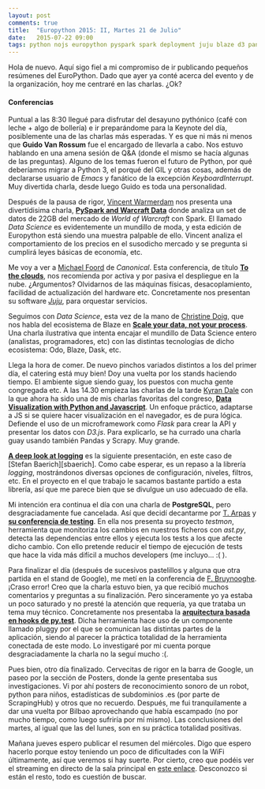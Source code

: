 ```yaml
---
layout: post
comments: true
title:  "Europython 2015: II, Martes 21 de Julio"
date:   2015-07-22 09:00
tags: python nojs europython pyspark spark deployment juju blaze d3 pandas visualization data logging postgresql testmon pytest astpy ast.py py.test coverage.py coverage hook plugin pluggy
---
```


Hola de nuevo. Aquí sigo fiel a mi compromiso de ir publicando pequeños resúmenes del EuroPython. Dado que ayer ya conté acerca del evento y de la organización, hoy me centraré en las charlas. ¿Ok?

#### Conferencias

Puntual a las 8:30 llegué para disfrutar del desayuno pythónico (café con leche + algo de bollería) e ir preparándome para la Keynote del día, posiblemente una de las charlas más esperadas. Y es que ni más ni menos que **Guido Van Rossum** fue el encargado de llevarla a cabo. Nos estuvo hablando en una amena sesión de Q&A (donde el mismo se hacía algunas de las preguntas). Alguno de los temas fueron el futuro de Python, por qué deberíamos migrar a Python 3, el porqué del GIL y otras cosas, además de declararse usuario de *Emacs* y fanático de la excepción *KeyboardInterrupt*. Muy divertida charla, desde luego Guido es toda una personalidad.

Después de la pausa de rigor, [Vincent Warmerdam][vwarmerdam] nos presenta una divertídisima charla, **[PySpark and Warcraft Data][warcraft]** donde analiza un set de datos de 22GB del mercado de *World of Warcraft* con Spark.  El llamado *Data Science* es evidentemente un mundillo de moda, y esta edición de Europython está siendo una muestra palpable de ello. Vincent analiza el comportamiento de los precios en el susodicho mercado y se pregunta si cumplirá leyes básicas de economía, etc.

Me voy a ver a [Michael Foord][mfoord] de *Canonical*. Esta conferencia, de título **[To the clouds][totheclouds]**, nos recomienda por activa y por pasiva el despliegue en la nube. ¿Argumentos? Olvidarnos de las máquinas físicas, desacoplamiento, facilidad de actualización del hardware etc. Concretamente nos presentan su software *[Juju][juju]*, para orquestar servicios.

Seguimos con *Data Science*, esta vez de la mano de [Christine Doig][cdoig], que nos habla del ecosistema de Blaze en **[Scale your data, not your process][blaze]**. Una charla ilustrativa que intenta encajar el mundillo de Data Science entero (analistas, programadores, etc) con las distintas tecnologías de dicho ecosistema: Odo, Blaze, Dask, etc.

Llega la hora de comer. De nuevo pinchos variados distintos a los del primer día, el catering está muy bien! Doy una vuelta por los stands haciendo tiempo. El ambiente sigue siendo guay, los puestos con mucha gente congregada etc. A las 14.30 empieza las charlas de la tarde [Kyran Dale][kdale] con la que ahora ha sido una de mis charlas favoritas del congreso, **[Data Visualization with Python and Javascript][dataviz]**. Un enfoque práctico, adaptarse a JS si se quiere hacer visualización en el navegador, es de pura lógica. Defiende el uso de un microframework como *Flask* para crear la API y presentar los datos con *D3.js*. Para explicarlo, se ha currado una charla guay usando también Pandas y Scrapy. Muy grande.

**[A deep look at logging][logging]** es la siguiente presentación, en este caso de [Stefan Baerich][sbaerich]. Como cabe esperar, es un repaso a la librería *logging*, mostrándonos diversas opciones de configuración, niveles, filtros, etc. En el proyecto en el que trabajo le sacamos bastante partido a esta librería, así que me parece bien que se divulgue un uso adecuado de ella.

Mi intención era continua el día con una charla de **PostgreSQL**, pero desgraciadamente fue cancelada. Así que decidí decantarme por [T. Arpas][tarpas] y **[su conferencia de testing][testmon]**. En ella nos presenta su proyecto *testmon*, herramienta que monitoriza los cambios en nuestros ficheros con *ast.py*, detecta las dependencias entre ellos y ejecuta los tests a los que afecte dicho cambio. Con ello pretende reducir el tiempo de ejecución de tests que hace la vida más difícil a muchos developers (me incluyo... :( ).

Para finalizar el día (después de sucesivos pastelillos y alguna que otra partida en el stand de Google), me metí en la conferencia de [F. Bruynooghe][bruynooghe]. ¡Craso error! Creo que la charla estuvo bien, ya que recibió muchos comentarios y preguntas a su finalización. Pero sinceramente yo ya estaba un poco saturado y no presté la atención que requería, ya que trataba un tema muy técnico. Concretamente nos presentaba la **[arquitectura basada en hooks de py.test][pluggy]**. Dicha herramienta hace uso de un componente llamado pluggy por el que se comunican las distintas partes de la aplicación, siendo al parecer la práctica totalidad de la herramienta conectada de este modo. Lo investigaré por mi cuenta porque desgraciadamente la charla no la seguí mucho :(.

Pues bien, otro día finalizado. Cervecitas de rigor en la barra de Google, un paseo por la sección de Posters, donde la gente presentaba sus investigaciones. Vi por ahí posters de reconocimiento sonoro de un robot, python para niños, estadísticas de subdominios .es (por parte de ScrapingHub) y otros que no recuerdo. Después, me fui tranquilamente a dar una vuelta por Bilbao aprovechando que había escampado (no por mucho tiempo, como luego sufriría por mí mismo). Las conclusiones del martes, al igual que las del lunes, son en su práctica totalidad positivas.

Mañana jueves espero publicar el resumen del miércoles. Digo que espero hacerlo porque estoy teniendo un poco de dificultades con la WiFi últimamente, así que veremos si hay suerte. Por cierto, creo que podéis ver el streaming en directo de la sala principal en [este enlace][streaming]. Desconozco si están el resto, todo es cuestión de buscar.

[vwarmerdam]: https://ep2015.europython.eu/conference/p/-242
[warcraft]: https://ep2015.europython.eu/conference/talks/pyspark-and-warcraft-data
[mfoord]: https://ep2015.europython.eu/conference/p/-98
[totheclouds]: https://ep2015.europython.eu/conference/talks/to-the-clouds-why-you-should-deploy-to-the-cloud-even-if-you-dont-want-to
[juju]: https://jujucharms.com/
[cdoig]: https://ep2015.europython.eu/conference/p/-88
[blaze]: https://ep2015.europython.eu/conference/talks/scale-your-data-not-your-process-welcome-to-the-blaze-ecosystem
[kdale]: https://ep2015.europython.eu/conference/p/-426
[dataviz]: https://ep2015.europython.eu/conference/talks/data-visualisation-with-python-and-javascript-crafting-a-data-viz-toolchain-for-the-web
[logging]: https://ep2015.europython.eu/conference/talks/a-deep-look-at-logging
[sbaerisch]: https://ep2015.europython.eu/conference/p/stefan-baerisch
[tarpas]: https://ep2015.europython.eu/conference/p/-353
[testmon]: https://ep2015.europython.eu/conference/talks/mashing-up-pytest-coveragepy-and-astpy-to-take-tdd-to-a-new-level
[bruynooghe]: https://ep2015.europython.eu/conference/p/-253
[pluggy]: https://ep2015.europython.eu/conference/talks/the-hook-based-plugin-architecture-of-pytest
[streaming]: https://www.youtube.com/watch?v=VRGB40srFE8
